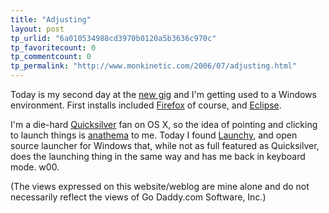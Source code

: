 ```yaml
---
title: "Adjusting"
layout: post
tp_urlid: "6a010534988cd3970b0120a5b3636c970c"
tp_favoritecount: 0
tp_commentcount: 0
tp_permalink: "http://www.monkinetic.com/2006/07/adjusting.html"
---
```

Today is my second day at the [new gig](http://www.godaddy.com) and I&#39;m getting used to a Windows environment. First installs included [Firefox](http://mozilla.com/firefox) of course, and [Eclipse](http://eclipse.org).

I&#39;m a die-hard [Quicksilver](http://quicksilver.blacktree.com/) fan on OS X, so the idea of pointing and clicking to launch things is [anathema](http://dictionary.reference.com/browse/anathema) to me. Today I found [Launchy](http://launchy.net/), and open source launcher for Windows that, while not as full featured as Quicksilver, does the launching thing in the same way and has me back in keyboard mode. w00.

(The views expressed on this website/weblog are mine alone and do not
necessarily reflect the views of Go Daddy.com Software, Inc.)
